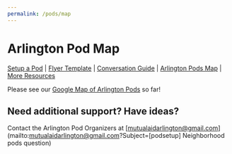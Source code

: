 ```yaml
---
permalink: /pods/map
---
```


# Arlington Pod Map

[Setup a Pod](/pods/setup) | [Flyer Template](/pods/flyer) | [Conversation Guide](/pods/conversation) | [Arlington Pods Map](/pods/map) | [More Resources](/pods/resources)

Please see our [Google Map of Arlington Pods](https://www.google.com/maps/d/u/0/viewer?mid=1djdUWdOjxj2sMuKCjeudmpJb1msPgH1O&ll=42.40755600551749%2C-71.14267749999999&z=18) so far!

## Need additional support? Have ideas?

Contact the Arlington Pod Organizers at [mutualaidarlington@gmail.com](mailto:mutualaidarlington@gmail.com?Subject=[podsetup] Neighborhood pods question)